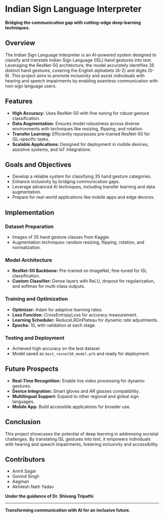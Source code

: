 # Indian Sign Language Interpreter

**Bridging the communication gap with cutting-edge deep learning techniques.**

## Overview

The Indian Sign Language Interpreter is an AI-powered system designed to classify and translate Indian Sign Language (ISL) hand gestures into text. Leveraging the ResNet-50 architecture, the model accurately identifies 35 distinct hand gestures, covering the English alphabets (A-Z) and digits (0-9). This project aims to promote inclusivity and assist individuals with hearing and speech impairments by enabling seamless communication with non-sign language users.

## Features
- **High Accuracy:** Uses ResNet-50 with fine-tuning for robust gesture classification.
- **Data Augmentation:** Ensures model robustness across diverse environments with techniques like resizing, flipping, and rotation.
- **Transfer Learning:** Efficiently repurposes pre-trained ResNet-50 for ISL-specific tasks.
- **Scalable Applications:** Designed for deployment in mobile devices, assistive systems, and IoT integrations.

## Goals and Objectives
- Develop a reliable system for classifying 35 hand gesture categories.
- Enhance inclusivity by bridging communication gaps.
- Leverage advanced AI techniques, including transfer learning and data augmentation.
- Prepare for real-world applications like mobile apps and edge devices.

## Implementation
### Dataset Preparation
- Images of 35 hand gesture classes from Kaggle.
- Augmentation techniques: random resizing, flipping, rotation, and normalization.

### Model Architecture
- **ResNet-50 Backbone:** Pre-trained on ImageNet, fine-tuned for ISL classification.
- **Custom Classifier:** Dense layers with ReLU, dropout for regularization, and softmax for multi-class outputs.

### Training and Optimization
- **Optimizer:** Adam for adaptive learning rates.
- **Loss Function:** CrossEntropyLoss for accuracy measurement.
- **Learning Scheduler:** ReduceLROnPlateau for dynamic rate adjustments.
- **Epochs:** 10, with validation at each stage.

### Testing and Deployment
- Achieved high accuracy on the test dataset.
- Model saved as `best_resnet50_model.pth` and ready for deployment.

## Future Prospects
- **Real-Time Recognition:** Enable live video processing for dynamic gestures.
- **Device Integration:** Smart gloves and AR glasses compatibility.
- **Multilingual Support:** Expand to other regional and global sign languages.
- **Mobile App:** Build accessible applications for broader use.

## Conclusion
This project showcases the potential of deep learning in addressing societal challenges. By translating ISL gestures into text, it empowers individuals with hearing and speech impairments, fostering inclusivity and accessibility.

## Contributors
- Amrit Sagar
- Govind Singh
- Aagman
- Akhilesh Nath Yadav

**Under the guidance of Dr. Shivang Tripathi**

---

**Transforming communication with AI for an inclusive future.**
